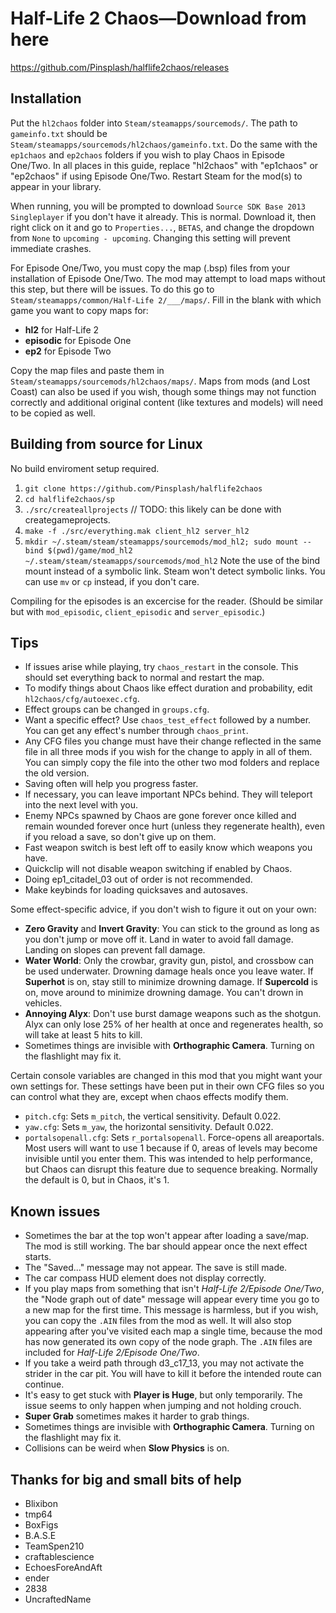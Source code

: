 # Half-Life 2 Chaos—Download from here
https://github.com/Pinsplash/halflife2chaos/releases

## Installation
Put the `hl2chaos` folder into `Steam/steamapps/sourcemods/`. The path to `gameinfo.txt` should be `Steam/steamapps/sourcemods/hl2chaos/gameinfo.txt`. Do the same with the `ep1chaos` and `ep2chaos` folders if you wish to play Chaos in Episode One/Two. In all places in this guide, replace "hl2chaos" with "ep1chaos" or "ep2chaos" if using Episode One/Two. Restart Steam for the mod(s) to appear in your library.

When running, you will be prompted to download `Source SDK Base 2013 Singleplayer` if you don't have it already. This is normal. Download it, then right click on it and go to `Properties...`, `BETAS`, and change the dropdown from `None` to `upcoming - upcoming`. Changing this setting will prevent immediate crashes.

For Episode One/Two, you must copy the map (.bsp) files from your installation of Episode One/Two. The mod may attempt to load maps without this step, but there will be issues. To do this go to `Steam/steamapps/common/Half-Life 2/___/maps/`. Fill in the blank with which game you want to copy maps for:
* **hl2** for Half-Life 2
* **episodic** for Episode One
* **ep2** for Episode Two

Copy the map files and paste them in `Steam/steamapps/sourcemods/hl2chaos/maps/`. Maps from mods (and Lost Coast) can also be used if you wish, though some things may not function correctly and additional original content (like textures and models) will need to be copied as well.

## Building from source for Linux
No build enviroment setup required.
1. `git clone https://github.com/Pinsplash/halflife2chaos`
2. `cd halflife2chaos/sp`
3. `./src/createallprojects` // TODO: this likely can be done with creategameprojects.
4. `make -f ./src/everything.mak client_hl2 server_hl2`
5. `mkdir ~/.steam/steam/steamapps/sourcemods/mod_hl2; sudo mount --bind $(pwd)/game/mod_hl2 ~/.steam/steam/steamapps/sourcemods/mod_hl2` Note the use of the bind mount instead of a symbolic link. Steam won't detect symbolic links. You can use `mv` or `cp` instead, if you don't care.

Compiling for the episodes is an excercise for the reader. (Should be similar but with `mod_episodic`, `client_episodic` and `server_episodic`.)

## Tips
* If issues arise while playing, try `chaos_restart` in the console. This should set everything back to normal and restart the map.
* To modify things about Chaos like effect duration and probability, edit `hl2chaos/cfg/autoexec.cfg`.
* Effect groups can be changed in `groups.cfg`.
* Want a specific effect? Use `chaos_test_effect` followed by a number. You can get any effect's number through `chaos_print`.
* Any CFG files you change must have their change reflected in the same file in all three mods if you wish for the change to apply in all of them. You can simply copy the file into the other two mod folders and replace the old version.
* Saving often will help you progress faster.
* If necessary, you can leave important NPCs behind. They will teleport into the next level with you.
* Enemy NPCs spawned by Chaos are gone forever once killed and remain wounded forever once hurt (unless they regenerate health), even if you reload a save, so don't give up on them.
* Fast weapon switch is best left off to easily know which weapons you have.
* Quickclip will not disable weapon switching if enabled by Chaos.
* Doing ep1_citadel_03 out of order is not recommended.
* Make keybinds for loading quicksaves and autosaves.

Some effect-specific advice, if you don't wish to figure it out on your own:
* **Zero Gravity** and **Invert Gravity**: You can stick to the ground as long as you don't jump or move off it. Land in water to avoid fall damage. Landing on slopes can prevent fall damage.
* **Water World**: Only the crowbar, gravity gun, pistol, and crossbow can be used underwater. Drowning damage heals once you leave water. If **Superhot** is on, stay still to minimize drowning damage. If **Supercold** is on, move around to minimize drowning damage. You can't drown in vehicles.
* **Annoying Alyx**: Don't use burst damage weapons such as the shotgun. Alyx can only lose 25% of her health at once and regenerates health, so will take at least 5 hits to kill.
* Sometimes things are invisible with **Orthographic Camera**. Turning on the flashlight may fix it.

Certain console variables are changed in this mod that you might want your own settings for.
These settings have been put in their own CFG files so you can control what they are, except when chaos effects modify them.
* `pitch.cfg`: Sets `m_pitch`, the vertical sensitivity. Default 0.022.
* `yaw.cfg`: Sets `m_yaw`, the horizontal sensitivity. Default 0.022.
* `portalsopenall.cfg`: Sets `r_portalsopenall`. Force-opens all areaportals. Most users will want to use 1 because if 0, areas of levels may become invisible until you enter them. This was intended to help performance, but Chaos can disrupt this feature due to sequence breaking. Normally the default is 0, but in Chaos, it's 1.

## Known issues
* Sometimes the bar at the top won't appear after loading a save/map. The mod is still working. The bar should appear once the next effect starts.
* The "Saved..." message may not appear. The save is still made.
* The car compass HUD element does not display correctly.
* If you play maps from something that isn't _Half-Life 2/Episode One/Two_, the "Node graph out of date" message will appear every time you go to a new map for the first time. This message is harmless, but if you wish, you can copy the `.AIN` files from the mod as well. It will also stop appearing after you've visited each map a single time, because the mod has now generated its own copy of the node graph. The `.AIN` files are included for _Half-Life 2/Episode One/Two_.
* If you take a weird path through d3_c17_13, you may not activate the strider in the car pit. You will have to kill it before the intended route can continue.
* It's easy to get stuck with **Player is Huge**, but only temporarily. The issue seems to only happen when jumping and not holding crouch.
* **Super Grab** sometimes makes it harder to grab things.
* Sometimes things are invisible with **Orthographic Camera**. Turning on the flashlight may fix it.
* Collisions can be weird when **Slow Physics** is on.

## Thanks for big and small bits of help
* Blixibon
* tmp64
* BoxFigs
* B.A.S.E
* TeamSpen210
* craftablescience
* EchoesForeAndAft
* ender
* 2838
* UncraftedName
